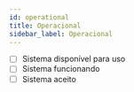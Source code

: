 ```yaml
---
id: operational
title: Operacional
sidebar_label: Operacional
---
```


- [ ] Sistema disponível para uso
- [ ] Sistema funcionando
- [ ] Sistema aceito